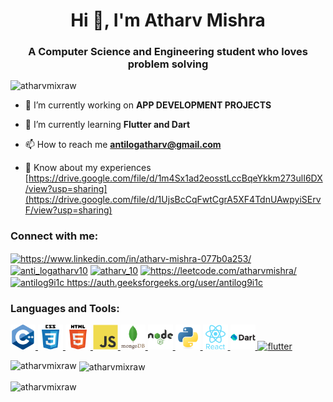 <h1 align="center">Hi 👋, I'm Atharv Mishra</h1>
<h3 align="center">A Computer Science and Engineering student who loves problem solving</h3>


<p align="left"> <img src="https://komarev.com/ghpvc/?username=atharvmixraw&label=Profile%20views&color=0e75b6&style=flat" alt="atharvmixraw" /> </p>

- 🔭 I’m currently working on **APP DEVELOPMENT PROJECTS**

- 🌱 I’m currently learning **Flutter and Dart**

- 📫 How to reach me **antilogatharv@gmail.com**

- 📄 Know about my experiences [https://drive.google.com/file/d/1m4Sx1ad2eosstLccBqeYkkm273ulI6DX/view?usp=sharing](https://drive.google.com/file/d/1UjsBcCqFwtCgrA5XF4TdnUAwpyiSErvF/view?usp=sharing)

<h3 align="left">Connect with me:</h3>
<p align="left">
<a href="https://linkedin.com/in/https://www.linkedin.com/in/atharv-mishra-077b0a253/" target="blank"><img align="center" src="https://raw.githubusercontent.com/rahuldkjain/github-profile-readme-generator/master/src/images/icons/Social/linked-in-alt.svg" alt="https://www.linkedin.com/in/atharv-mishra-077b0a253/" height="30" width="40" /></a>
<a href="https://instagram.com/anti_logatharv10" target="blank"><img align="center" src="https://raw.githubusercontent.com/rahuldkjain/github-profile-readme-generator/master/src/images/icons/Social/instagram.svg" alt="anti_logatharv10" height="30" width="40" /></a>
<a href="https://codeforces.com/profile/atharv_10" target="blank"><img align="center" src="https://raw.githubusercontent.com/rahuldkjain/github-profile-readme-generator/master/src/images/icons/Social/codeforces.svg" alt="atharv_10" height="30" width="40" /></a>
<a href="https://www.leetcode.com/https://leetcode.com/atharvmishra/" target="blank"><img align="center" src="https://raw.githubusercontent.com/rahuldkjain/github-profile-readme-generator/master/src/images/icons/Social/leet-code.svg" alt="https://leetcode.com/atharvmishra/" height="30" width="40" /></a>
<a href="https://auth.geeksforgeeks.org/user/antilog9i1c https://auth.geeksforgeeks.org/user/antilog9i1c" target="blank"><img align="center" src="https://raw.githubusercontent.com/rahuldkjain/github-profile-readme-generator/master/src/images/icons/Social/geeks-for-geeks.svg" alt="antilog9i1c https://auth.geeksforgeeks.org/user/antilog9i1c" height="30" width="40" /></a>
</p>

<h3 align="left">Languages and Tools:</h3>
<p align="left"> <a href="https://www.w3schools.com/cpp/" target="_blank" rel="noreferrer"> <img src="https://raw.githubusercontent.com/devicons/devicon/master/icons/cplusplus/cplusplus-original.svg" alt="cplusplus" width="40" height="40"/> </a> <a href="https://www.w3schools.com/css/" target="_blank" rel="noreferrer"> <img src="https://raw.githubusercontent.com/devicons/devicon/master/icons/css3/css3-original-wordmark.svg" alt="css3" width="40" height="40"/> </a> <a href="https://www.w3.org/html/" target="_blank" rel="noreferrer"> <img src="https://raw.githubusercontent.com/devicons/devicon/master/icons/html5/html5-original-wordmark.svg" alt="html5" width="40" height="40"/> </a> <a href="https://developer.mozilla.org/en-US/docs/Web/JavaScript" target="_blank" rel="noreferrer"> <img src="https://raw.githubusercontent.com/devicons/devicon/master/icons/javascript/javascript-original.svg" alt="javascript" width="40" height="40"/> </a> <a href="https://www.mongodb.com/" target="_blank" rel="noreferrer"> <img src="https://raw.githubusercontent.com/devicons/devicon/master/icons/mongodb/mongodb-original-wordmark.svg" alt="mongodb" width="40" height="40"/> </a> <a href="https://nodejs.org" target="_blank" rel="noreferrer"> <img src="https://raw.githubusercontent.com/devicons/devicon/master/icons/nodejs/nodejs-original-wordmark.svg" alt="nodejs" width="40" height="40"/> </a> <a href="https://www.python.org" target="_blank" rel="noreferrer"> <img src="https://raw.githubusercontent.com/devicons/devicon/master/icons/python/python-original.svg" alt="python" width="40" height="40"/> </a> <a href="https://reactjs.org/" target="_blank" rel="noreferrer"> <img src="https://raw.githubusercontent.com/devicons/devicon/master/icons/react/react-original-wordmark.svg" alt="react" width="40" height="40"/> </a> 
<a href="https://dart.dev/" target="_blank" rel="noreferrer">
  <img src="https://raw.githubusercontent.com/devicons/devicon/master/icons/dart/dart-original-wordmark.svg" alt="dart" width="40" height="40"/>
</a>
<a href="https://flutter.dev/" target="_blank" rel="noreferrer">
  <img src="https://raw.githubusercontent.com/devicons/devicon/master/icons/flutter/flutter-original-wordmark.svg" alt="flutter" width="40" height="40"/>
</a>

</p>

<p><img align="left" src="https://github-readme-stats.vercel.app/api/top-langs?username=atharvmixraw&show_icons=true&locale=en&layout=compact" alt="atharvmixraw" /></p>

<p>&nbsp;<img align="center" src="https://github-readme-stats.vercel.app/api?username=atharvmixraw&show_icons=true&locale=en" alt="atharvmixraw" /></p>

<p><img align="center" src="https://github-readme-streak-stats.herokuapp.com/?user=atharvmixraw&" alt="atharvmixraw" /></p>
